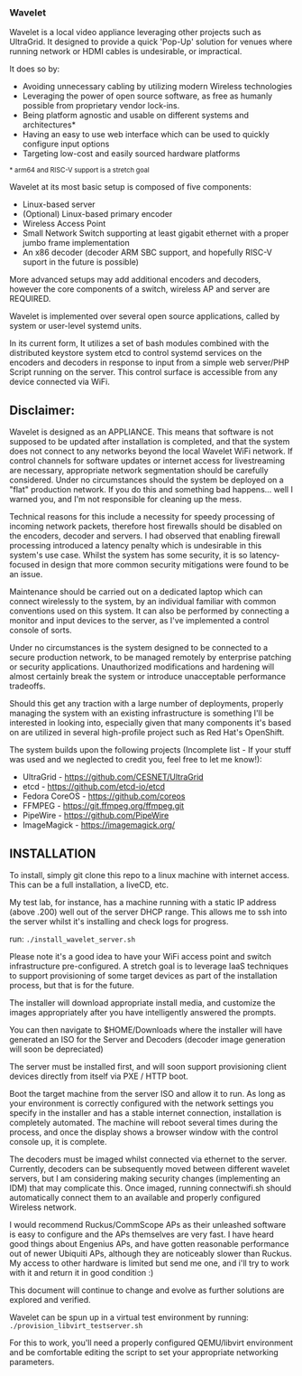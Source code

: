 ### Wavelet

Wavelet is a local video appliance leveraging other projects such as UltraGrid.  It designed to provide a quick 'Pop-Up' solution for venues where running network or HDMI cables is undesirable, or impractical.

It does so by:

* Avoiding unnecessary cabling by utilizing modern Wireless technologies
* Leveraging the power of open source software, as free as humanly possible from proprietary vendor lock-ins.
* Being platform agnostic and usable on different systems and architectures*
* Having an easy to use web interface which can be used to quickly configure input options
* Targeting low-cost and easily sourced hardware platforms

<sub>* arm64 and RISC-V support is a stretch goal</sub>

Wavelet at its most basic setup is composed of five components:

* Linux-based server
* (Optional) Linux-based primary encoder
* Wireless Access Point
* Small Network Switch supporting at least gigabit ethernet with a proper jumbo frame implementation
* An x86 decoder (decoder ARM SBC support, and hopefully RISC-V suport in the future is possible)

More advanced setups may add additional encoders and decoders, however the core components of a switch, wireless AP and server are REQUIRED.

Wavelet is implemented over several open source applications, called by system or user-level systemd units.

In its current form, It utilizes a set of bash modules combined with the distributed keystore system etcd to control systemd services on the encoders and decoders in response to input from a simple web server/PHP Script running on the server.   This control surface is accessible from any device connected via WiFi.

## Disclaimer:

Wavelet is designed as an APPLIANCE.   This means that software is not supposed to be updated after installation is completed, and that the system does not connect to any networks beyond the local Wavelet WiFi network.  If control channels for software updates or internet access for livestreaming are necessary, appropriate network segmentation should be carefully considered.   Under no circumstances should the system be deployed on a "flat" production network.   If you do this and something bad happens... well I warned you, and I'm not responsible for cleaning up the mess.

Technical reasons for this include a necessity for speedy processing of incoming network packets, therefore host firewalls should be disabled on the encoders, decoder and servers.  I had observed that enabling firewall processing introduced a latency penalty which is undesirable in this system's use case.  Whilst the system has some security, it is so latency-focused in design that more common security mitigations were found to be an issue.

Maintenance should be carried out on a dedicated laptop which can connect wirelessly to the system, by an individual familiar with common conventions used on this system.   It can also be performed by connecting a monitor and input devices to the server, as I've implemented a control console of sorts.

Under no circumstances is the system designed to be connected to a secure production network, to be managed remotely by enterprise patching or security applications.  Unauthorized modifications and hardening will almost certainly break the system or introduce unacceptable performance tradeoffs.

Should this get any traction with a large number of deployments, properly managing the system with an existing infrastructure is something I'll be interested in looking into, especially given that many components it's based on are utilized in several high-profile project such as Red Hat's OpenShift.

The system builds upon the following projects (Incomplete list - If your stuff was used and we neglected to credit you, feel free to let me know!):

* UltraGrid      -  https://github.com/CESNET/UltraGrid
* etcd           -  https://github.com/etcd-io/etcd
* Fedora CoreOS  -  https://github.com/coreos
* FFMPEG         -  https://git.ffmpeg.org/ffmpeg.git
* PipeWire       -  https://github.com/PipeWire
* ImageMagick    -  https://imagemagick.org/


## INSTALLATION

To install, simply git clone this repo to a linux machine with internet access.  This can be a full installation, a liveCD, etc.

My test lab, for instance, has a machine running with a static IP address (above .200) well out of the server DHCP range.  This allows me to ssh into the server whilst it's installing and check logs for progress.

run: ```./install_wavelet_server.sh```

Please note it's a good idea to have your WiFi access point and switch infrastructure pre-configured.   A stretch goal is to leverage IaaS techniques to support provisioning of some target devices as part of the installation process, but that is for the future.

The installer will download appropriate install media, and customize the images appropriately after you have intelligently answered the prompts.

You can then navigate to $HOME/Downloads where the installer will have generated an ISO for the Server and Decoders (decoder image generation will soon be depreciated)

The server must be installed first, and will soon support provisioning client devices directly from itself via PXE / HTTP boot.

Boot the target machine from the server ISO and allow it to run.   As long as your environment is correctly configured with the network settings you specify in the installer and has a stable internet connection, installation is completely automated.  The machine will reboot several times during the process, and once the display shows a browser window with the control console up, it is complete.

The decoders must be imaged whilst connected via ethernet to the server.   Currently, decoders can be subsequently moved between different wavelet servers, but I am considering making security changes (implementing an IDM) that may complicate this.  Once imaged, running connectwifi.sh should automatically connect them to an available and properly configured Wireless network.

I would recommend Ruckus/CommScope APs as their unleashed software is easy to configure and the APs themselves are very fast.  I have heard good things about Engenius APs, and have gotten reasonable performance out of newer Ubiquiti APs, although they are noticeably slower than Ruckus.  My access to other hardware is limited but send me one, and i'll try to work with it and return it in good condition :)

This document will continue to change and evolve as further solutions are explored and verified.

Wavelet can be spun up in a virtual test environment by running: ```./provision_libvirt_testserver.sh```

For this to work, you'll need a properly configured QEMU/libvirt environment and be comfortable editing the script to set your appropriate networking parameters.  